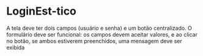 # LoginEst-tico
A tela deve ter dois campos (usuário e senha) e um botão centralizado. O formulário deve ser funcional: os campos devem aceitar valores, e ao clicar no botão, se ambos estiverem preenchidos, uma mensagem deve ser exibida 

